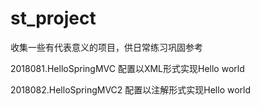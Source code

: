 # st_project
收集一些有代表意义的项目，供日常练习巩固参考

2018081.HelloSpringMVC  配置以XML形式实现Hello world

2018082.HelloSpringMVC2 配置以注解形式实现Hello world
